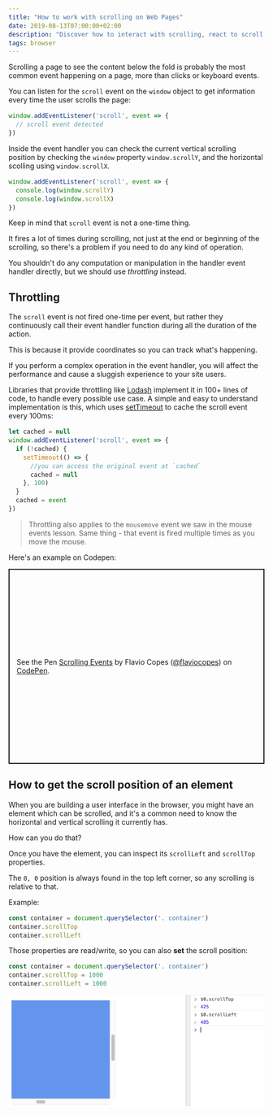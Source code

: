 ```yaml
---
title: "How to work with scrolling on Web Pages"
date: 2019-08-13T07:00:00+02:00
description: "Discover how to interact with scrolling, react to scroll events and throttle them"
tags: browser
---
```


Scrolling a page to see the content below the fold is probably the most common event happening on a page, more than clicks or keyboard events.

You can listen for the `scroll` event on the `window` object to get information every time the user scrolls the page:

```js
window.addEventListener('scroll', event => {
  // scroll event detected
})
```

Inside the event handler you can check the current vertical scrolling position by checking the `window` property `window.scrollY`, and the horizontal scolling using `window.scrollX`.

```js
window.addEventListener('scroll', event => {
  console.log(window.scrollY)
  console.log(window.scrollX)
})
```

Keep in mind that `scroll` event is not a one-time thing.

It fires a lot of times during scrolling, not just at the end or beginning of the scrolling, so there's a problem if you need to do any kind of operation.

You shouldn't do any computation or manipulation in the handler event handler directly, but we should use _throttling_ instead.

## Throttling

The `scroll` event is not fired one-time per event, but rather they continuously call their event handler function during all the duration of the action.

This is because it provide coordinates so you can track what's happening.

If you perform a complex operation in the event handler, you will affect the performance and cause a sluggish experience to your site users.

Libraries that provide throttling like [Lodash](https://lodash.com/docs/4.17.10#throttle) implement it in 100+ lines of code, to handle every possible use case. A simple and easy to understand implementation is this, which uses [setTimeout](https://flaviocopes.com/javascript-timers/) to cache the scroll event every 100ms:

```js
let cached = null
window.addEventListener('scroll', event => {
  if (!cached) {
    setTimeout(() => {
      //you can access the original event at `cached`
      cached = null
    }, 100)
  }
  cached = event
})
```

> Throttling also applies to the `mousemove` event we saw in the mouse events lesson. Same thing - that event is fired multiple times as you move the mouse.

Here's an example on Codepen:

<p class="codepen" data-height="384" data-theme-id="0" data-default-tab="js,result" data-user="flaviocopes" data-slug-hash="BejPwV" style="height: 384px; box-sizing: border-box; display: flex; align-items: center; justify-content: center; border: 2px solid; margin: 1em 0; padding: 1em;" data-pen-title="Scrolling Events">
  <span>See the Pen <a href="https://codepen.io/flaviocopes/pen/BejPwV/">
  Scrolling Events</a> by Flavio Copes (<a href="https://codepen.io/flaviocopes">@flaviocopes</a>)
  on <a href="https://codepen.io">CodePen</a>.</span>
</p>
<script async src="https://static.codepen.io/assets/embed/ei.js"></script>

## How to get the scroll position of an element

When you are building a user interface in the browser, you might have an element which can be scrolled, and it's a common need to know the horizontal and vertical scrolling it currently has.

How can you do that?

Once you have the element, you can inspect its  `scrollLeft` and `scrollTop` properties.

The `0, 0` position is always found in the top left corner, so any scrolling is relative to that.

Example:

```js
const container = document.querySelector('. container')
container.scrollTop
container.scrollLeft
```

Those properties are read/write, so you can also **set** the scroll position:

```js
const container = document.querySelector('. container')
container.scrollTop = 1000
container.scrollLeft = 1000
```

![scrollLeft and scrollTop](scrollleft-scrolltop.png)
